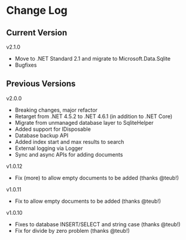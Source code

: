 # Change Log

## Current Version

v2.1.0

- Move to .NET Standard 2.1 and migrate to Microsoft.Data.Sqlite
- Bugfixes

## Previous Versions

v2.0.0

- Breaking changes, major refactor
- Retarget from .NET 4.5.2 to .NET 4.6.1 (in addition to .NET Core)
- Migrate from unmanaged database layer to SqliteHelper
- Added support for IDisposable
- Database backup API
- Added index start and max results to search
- External logging via Logger
- Sync and async APIs for adding documents


v1.0.12

- Fix (more) to allow empty documents to be added (thanks @teub!)

v1.0.11

- Fix to allow empty documents to be added (thanks @teub!)

v1.0.10

- Fixes to database INSERT/SELECT and string case (thanks @teub!)
- Fix for divide by zero problem (thanks @teub!)
